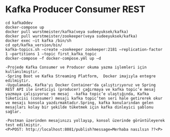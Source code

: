 # Kafka Producer Consumer REST
    cd kafkaOdev
    docker-compose up 
    docker pull wurstmeister/kafka(veya sudeeyuksek/kafka)
    docker pull wurstmeister/zookeeper(veya sudeeyuksek/kafka)
    docker exec –it kafka /bin/sh
    cd opt/kafka_version/bin/
    kafka-topics.sh –create –zookeeper zookeeper:2181 –replication-factor 1 –partitions 1 –topic first_kafka_topic 
    docker-compose –f docker-compose.yml up –d

    -Projede Kafka Consumer ve Producer okuma yazma işlemleri için kullanılmıştır.
    -Spring Boot ve Kafka Streaming Platform,  Docker imajıyla entegre edilmiştir.
    -Uygulamada, Kafka'yı Docker Container'da çalıştırıyoruz ve Spring REST API ile üreticiyi (producer) çağırmaya ve kafka topic’e mesaj yazmaya çalışıyoruz ve mesaj  -kafka topic’e ulaştığında, Kafka tüketicisi (consumer) mesajı kafka topic’ten seri hale getirerek okur ve mesajı konsola yazdırmaktadır.Spring, kafka konularından gelen mesajları kolay bir şekilde tüketmek için kafka dinleyici şablonu sağlar.

    -Postman üzerinden mesajınızı yollayıp, konsol üzerinde görüntüleyerek test edilmiştir.
    <P>POST: http://localhost:8081/publish?message=Merhaba nasılsın ??<P>

